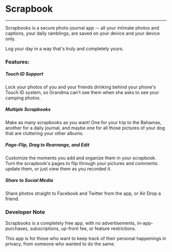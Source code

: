 # Scrapbook

-------

Scrapbooks is a secure photo-journal app -- all your intimate photos and captions, your daily ramblings, are saved on your device and your device only. 

Log your day in a way that's truly and completely yours. 

### Features: 

##### Touch ID Support 
Lock your photos of you and your friends drinking behind your phone's Touch ID system, so Grandma can't see them when she asks to see your camping photos. 

##### Multiple Scrapbooks
Make as many scrapbooks as you want! One for your trip to the Bahamas, another for a daily journal, and maybe one for all those pictures of your dog that are cluttering your other albums. 

##### Page-Flip, Drag to Rearrange, and Edit
Customize the moments you add and organize them in your scrapbook. Turn the scrapbook's pages to flip through your pictures and comments: update them, or just view them as you recorded it. 

##### Share to Social Media
Share photos straight to Facebook and Twitter from the app, or Air Drop a friend.

### Developer Note

Scrapbooks is a completely free app, with no advertisements, in-app-purchases, subscriptions, up-front fee, or feature restrictions. 

This app is for those who want to keep track of their personal happenings in privacy, from someone who wanted to do the same. 
